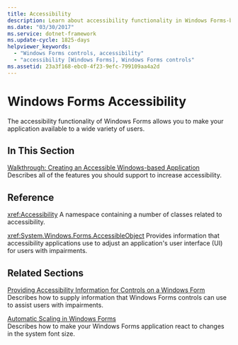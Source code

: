 ```yaml
---
title: Accessibility
description: Learn about accessibility functionality in Windows Forms-based applications with a selection of topics and tutorials.
ms.date: "03/30/2017"
ms.service: dotnet-framework
ms.update-cycle: 1825-days
helpviewer_keywords:
  - "Windows Forms controls, accessibility"
  - "accessibility [Windows Forms], Windows Forms controls"
ms.assetid: 23a3f168-ebc0-4f23-9efc-799109aa4a2d
---
```

# Windows Forms Accessibility

The accessibility functionality of Windows Forms allows you to make your application available to a wide variety of users.

## In This Section

[Walkthrough: Creating an Accessible Windows-based Application](walkthrough-creating-an-accessible-windows-based-application.md)\
Describes all of the features you should support to increase accessibility.

## Reference

<xref:Accessibility>
A namespace containing a number of classes related to accessibility.

<xref:System.Windows.Forms.AccessibleObject>
Provides information that accessibility applications use to adjust an application's user interface (UI) for users with impairments.

## Related Sections

[Providing Accessibility Information for Controls on a Windows Form](../controls/provide-accessibility-information.md)\
Describes how to supply information that Windows Forms controls can use to assist users with impairments.

[Automatic Scaling in Windows Forms](../forms/autoscale.md)\
Describes how to make your Windows Forms application react to changes in the system font size.
